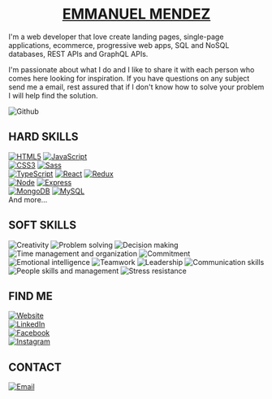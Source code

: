 <h1 align="center"><a href="https://emmanuelmendez.netlify.app/" target="_blank" rel="noopener noreferrer">EMMANUEL MENDEZ</a></h1>

I'm a web developer that love create landing pages, single-page applications, ecommerce, progressive web apps, SQL and NoSQL databases, REST APIs and GraphQL APIs.

I'm passionate about what I do and I like to share it with each person who comes here looking for inspiration. If you have questions on any subject send me a email, rest assured that if I don't know how to solve your problem I will help find the solution.

![Github](https://github-readme-stats.vercel.app/api?username=emmanuel-mendez&custom_title=Emmanuel%20Mendez's%20Github%20Stats&show_icons=true&title_color=283e4a&icon_color=283e4a&include_all_commits=true&bg_color=f0f0f0)

## HARD SKILLS
[![HTML5](https://img.shields.io/badge/HTML5-E34F26?style=for-the-badge&logo=html5&logoColor=black&labelColor=f0f0f0)]()
[![JavaScript](https://img.shields.io/badge/JavaScript-F7DF1E?style=for-the-badge&logo=javascript&logoColor=black&labelColor=f0f0f0)]()
</br>
[![CSS3](https://img.shields.io/badge/CSS3-1572B6?style=for-the-badge&logo=css3&logoColor=black&labelColor=f0f0f0)]()
[![Sass](https://img.shields.io/badge/Sass-CC6699?style=for-the-badge&logo=sass&logoColor=black&labelColor=f0f0f0)]()
</br>
[![TypeScript](https://img.shields.io/badge/TypeScript-007ACC?style=for-the-badge&logo=typescript&logoColor=black&labelColor=f0f0f0)]()
[![React](https://img.shields.io/badge/React-20232A?style=for-the-badge&logo=react&logoColor=61DAFB)]()
[![Redux](https://img.shields.io/badge/Redux-593D88?style=for-the-badge&logo=redux&logoColor=black)]()
</br>
[![Node](https://img.shields.io/badge/Node.JS-339933?style=for-the-badge&logo=node.js&logoColor=black&labelColor=f0f0f0)]()
[![Express](https://img.shields.io/badge/Express.js-404D59?style=for-the-badge)]()
</br>
[![MongoDB](https://img.shields.io/badge/MongoDB-47A248?style=for-the-badge&logo=mongodb&logoColor=black&labelColor=f0f0f0)]()
[![MySQL](https://img.shields.io/badge/MySQL-4479A1?style=for-the-badge&logo=mysql&logoColor=black&labelColor=f0f0f0)]()
</br>
And more...

## SOFT SKILLS
![Creativity](https://img.shields.io/badge/Creativity-f0f0f0?style=for-the-badge)
![Problem solving](https://img.shields.io/badge/Problem%20solving-f0f0f0?style=for-the-badge)
![Decision making](https://img.shields.io/badge/Decision%20making-f0f0f0?style=for-the-badge)
![Time management and organization](https://img.shields.io/badge/Time%20management%20and%20organization-f0f0f0?style=for-the-badge)
![Commitment](https://img.shields.io/badge/Commitment-f0f0f0?style=for-the-badge)
![Emotional intelligence](https://img.shields.io/badge/Emotional%20intelligence-f0f0f0?style=for-the-badge)
![Teamwork](https://img.shields.io/badge/Teamwork-f0f0f0?style=for-the-badge)
![Leadership](https://img.shields.io/badge/Leadership-f0f0f0?style=for-the-badge)
![Communication skills](https://img.shields.io/badge/Communication%20skills-f0f0f0?style=for-the-badge)
![People skills and management](https://img.shields.io/badge/People%20skills%20and%20management-f0f0f0?style=for-the-badge)
![Stress resistance](https://img.shields.io/badge/Stress%20resistance-f0f0f0?style=for-the-badge)

## FIND ME
[![Website](https://img.shields.io/badge/Website-emmanuelmendez.netlify.app-283e4a?style=for-the-badge&logo=dev.to&logoColor=black&labelColor=f0f0f0)](https://emmanuelmendez.netlify.app/)
</br>
[![LinkedIn](https://img.shields.io/badge/LinkedIn-Emmanuel_Mendez-0077B5?style=for-the-badge&logo=linkedin&logoColor=black&labelColor=f0f0f0)](https://www.linkedin.com/in/emmanelos/)
</br>
[![Facebook](https://img.shields.io/badge/Facebook-@emmanelos-1877F2?style=for-the-badge&logo=facebook&logoColor=black&labelColor=f0f0f0)](https://facebook.com/emmanelos)
</br>
[![Instagram](https://img.shields.io/badge/Instagram-@emmanelos-E4405F?style=for-the-badge&logo=instagram&logoColor=black&labelColor=f0f0f0)](https://instagram.com/emmanelos)

## CONTACT
[![Email](https://img.shields.io/badge/emmanelosg@gmail.com-personal_email-D14836?style=for-the-badge&logo=gmail&logoColor=black&labelColor=f0f0f0)](mailto:emmanelosg@gmail.com)
